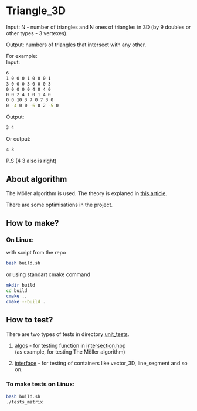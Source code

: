 # Triangle_3D

Input: N - number of triangles and N ones of triangles in 3D (by 9 doubles or other types - 3 vertexes).

Output: numbers of triangles that intersect with any other. 

For example: <br>
Input:
``` bash
6
1 0 0 0 1 0 0 0 1
3 0 0 0 3 0 0 0 3
0 0 0 0 0 4 0 4 0
0 0 2 4 1 0 1 4 0
0 0 10 3 7 0 7 3 0
0 -4 0 0 -6 0 2 -5 0

```
Output:
```bash
3 4
```
Or output:
```bash
4 3
```
P.S (4 3 also is right)

## About algorithm

The Möller algorithm is used. The theory is explaned in [this article](http://web.stanford.edu/class/cs277/resources/papers/Moller1997b.pdf). <br>

There are some optimisations in the project. 

## How to make?

### On Linux:

with script from the repo
```bash
bash build.sh
```
or using standart cmake command
```bash
mkdir build
cd build
cmake ..
cmake --build .
```

## How to test?
There are two types of tests in directory [unit_tests](https://github.com/AlexArutiunian/Triangle_3D/tree/main/unit_tests).<br>
1) [algos](https://github.com/AlexArutiunian/Triangle_3D/tree/main/unit_tests/algos) - for testing function in [intersection.hpp](https://github.com/AlexArutiunian/Triangle_3D/blob/main/lib/intersection.hpp) <br>(as example, for testing The Möller algorithm)

2) [interface](https://github.com/AlexArutiunian/Triangle_3D/tree/main/unit_tests/interface) - for testing of containers like vector_3D, line_segment and so on.

### To make tests on Linux:

```bash
bash build.sh
./tests_matrix
```
